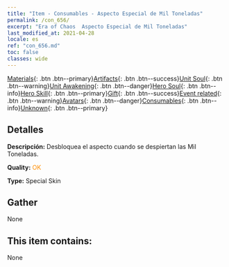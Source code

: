 ```yaml
---
title: "Item - Consumables - Aspecto Especial de Mil Toneladas"
permalink: /con_656/
excerpt: "Era of Chaos  Aspecto Especial de Mil Toneladas"
last_modified_at: 2021-04-28
locale: es
ref: "con_656.md"
toc: false
classes: wide
---
```

 [Materials](/ItemsES/){: .btn .btn--primary}[Artifacts](/ItemsES/Artifacts/){: .btn .btn--success}[Unit Soul](/ItemsES/UnitSoul/){: .btn .btn--warning}[Unit Awakening](/ItemsES/UnitAwakening/){: .btn .btn--danger}[Hero Soul](/ItemsES/HeroSoul/){: .btn .btn--info}[Hero Skill](/ItemsES/HeroSkill/){: .btn .btn--primary}[Gift](/ItemsES/Gift/){: .btn .btn--success}[Event related](/ItemsES/Events/){: .btn .btn--warning}[Avatars](/ItemsES/Avatars/){: .btn .btn--danger}[Consumables](/ItemsES/Consumables/){: .btn .btn--info}[Unknown](/ItemsES/Unknown/){: .btn .btn--primary}

## Detalles
 **Descripción:** Desbloquea el aspecto cuando se despiertan las Mil Toneladas.

 **Quality:** <span style="color: #FF8C00">OK</span>

 **Type:** Special Skin

## Gather

  None

## This item contains:

  None

